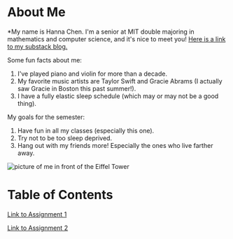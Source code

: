 # About Me
*My name is Hanna Chen. I'm a senior at MIT double majoring in mathematics and computer science, and it's nice to meet you! [Here is a link to my substack blog.](https://sleepyycat.substack.com/)

Some fun facts about me:
1. I've played piano and violin for more than a decade.
2. My favorite music artists are Taylor Swift and Gracie Abrams (I actually saw Gracie in Boston this past summer!).
3. I have a fully elastic sleep schedule (which may or may not be a good thing). 

My goals for the semester:
1. Have fun in all my classes (especially this one).
2. Try not to be too sleep deprived.
3. Hang out with my friends more! Especially the ones who live farther away.

![picture of me in front of the Eiffel Tower](assets/image.jpg)


# Table of Contents
[Link to Assignment 1](assignments/assignment1.md)

[Link to Assignment 2](assignments/assignment2.md)